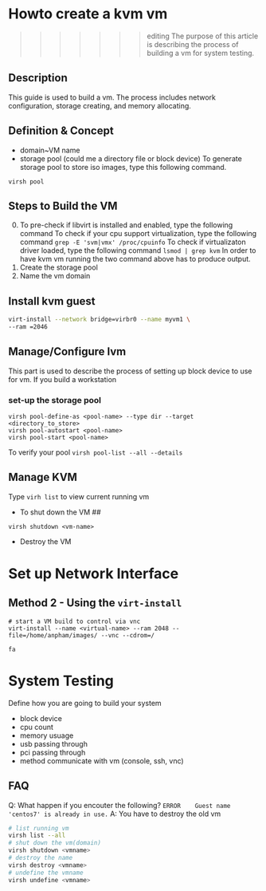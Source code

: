 # Howto create a kvm vm #
>>>>>>> editing
The purpose of this article is describing the process of building a vm for system testing.

## Description ##
This guide is used to build a vm. The process includes network configuration, storage creating, and memory allocating. 

## Definition & Concept ##
- domain~VM name
- storage pool (could me a directory file or block device)
 To generate storage pool to store iso images, type this following command.

`virsh pool`
## Steps to Build the VM ##
0. To pre-check if libvirt is installed and enabled, type the following command 
 To check if your cpu support virtualization, type the following command `grep -E 'svm|vmx' /proc/cpuinfo` 
 To check if virtualizaton driver loaded, type the following command `lsmod | grep kvm`
 In order to have kvm vm running the two command above has to produce output.
1. Create the storage pool
2. Name the vm domain

## Install kvm guest
```bash
virt-install --network bridge=virbr0 --name myvm1 \
--ram =2046 
```

## Manage/Configure lvm 
This part is used to describe the process of setting up block device to use for vm. If you build a workstation

### set-up the storage pool

```
virsh pool-define-as <pool-name> --type dir --target <directory_to_store>
virsh pool-autostart <pool-name> 
virsh pool-start <pool-name>
```

To verify your pool
`virsh pool-list --all --details`

## Manage KVM ##
Type `virh list` to view current running vm

- To shut down the VM ##
```
virsh shutdown <vm-name>
```
- Destroy the VM



# Set up Network Interface #



## Method 2 - Using the `virt-install` ##

```
# start a VM build to control via vnc 
virt-install --name <virtual-name> --ram 2048 --file=/home/anpham/images/ --vnc --cdrom=/

fa
```

# System Testing #

Define how you are going to build your system
- block device
- cpu count
- memory usuage
- usb passing through
- pci passing through
- method communicate with vm (console, ssh, vnc)


## FAQ ##
Q: What happen if you encouter the following?
`ERROR    Guest name 'centos7' is already in use.`
A: You have to destroy the old vm
```bash
# list running vm
virsh list --all
# shut down the vm(domain)
virsh shutdown <vmname>
# destroy the name 
virsh destroy <vmname>
# undefine the vmname 
virsh undefine <vmname>
```

